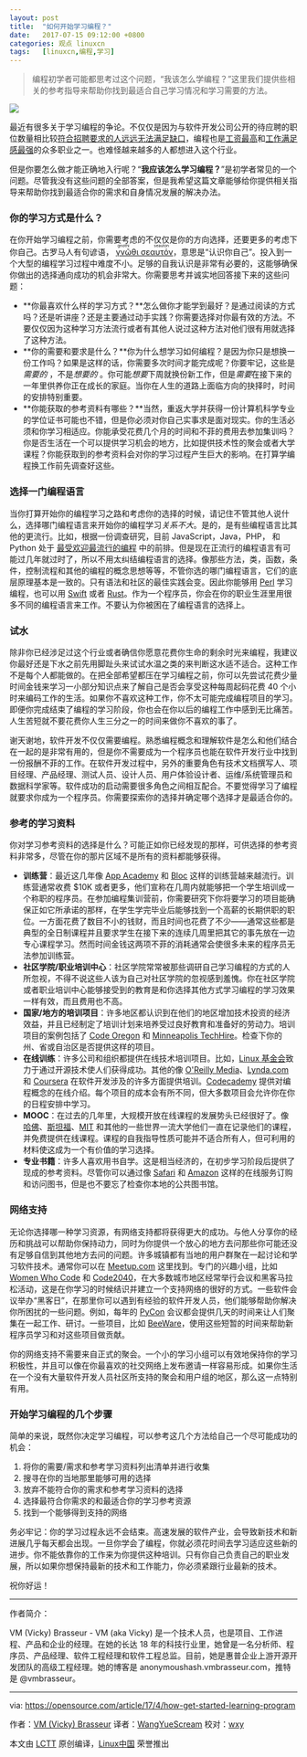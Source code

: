 ```yaml
---
layout: post
title:	"如何开始学习编程？"
date:	2017-07-15 09:12:00 +0800 
categories:	观点 linuxcn 
tags:	[linuxcn,编程,学习]
---
```




> 
> 编程初学者可能都思考过这个问题，“我该怎么学编程？”这里我们提供些相关的参考指导来帮助你找到最适合自己学习情况和学习需要的方法。
> 
> 
> 


![](/Asserts/Images//attachment/album/201707/17/123408c3eai8xbqazk9xiw.png)


最近有很多关于学习编程的争论。不仅仅是因为与软件开发公司公开的待应聘的职位数量相比较[符合招聘要求的人远远无法满足缺口](http://www.techrepublic.com/article/report-40-of-employers-worldwide-face-talent-shortages-driven-by-it/)，编程也是[工资最高](http://web.archive.org/web/20170328065655/http://www.businessinsider.com/highest-paying-jobs-in-america-2017-3/#-25)和[工作满足感最强](https://stackoverflow.com/insights/survey/2017/#career-satisfaction)的众多职业之一。也难怪越来越多的人都想进入这个行业。


但是你要怎么做才能正确地入行呢？“**我应该怎么学习编程？**”是初学者常见的一个问题。尽管我没有这些问题的全部答案，但是我希望这篇文章能够给你提供相关指导来帮助你找到最适合你的需求和自身情况发展的解决办法。


### 你的学习方式是什么？


在你开始学习编程之前，你需要考虑的不仅仅是你的方向选择，还要更多的考虑下你自己。古罗马人有句谚语，<ruby> <a href="https://en.wikipedia.org/wiki/Know_thyself">  γνῶθι σεαυτόν </a> <rp>  （ </rp> <rt>  gnothi seauton </rt> <rp>  ） </rp></ruby>，意思是“认识你自己”。投入到一个大型的编程学习过程中难度不小。足够的自我认识是非常有必要的，这能够确保你做出的选择通向成功的机会非常大。你需要思考并诚实地回答接下来的这些问题：


* **你最喜欢什么样的学习方式？**怎么做你才能学到最好？是通过阅读的方式吗？还是听讲座？还是主要通过动手实践？你需要选择对你最有效的方法。不要仅仅因为这种学习方法流行或者有其他人说过这种方法对他们很有用就选择了这种方法。
* **你的需要和要求是什么？**你为什么想学习如何编程？是因为你只是想换一份工作吗？如果是这样的话，你需要多次时间才能完成呢？你要牢记，这些是*需要的* ，不是*想要的* 。你可能*想要*下周就换份新工作，但是*需要*在接下来的一年里供养你正在成长的家庭。当你在人生的道路上面临方向的抉择时，时间的安排特别重要。
* **你能获取的参考资料有哪些？**当然，重返大学并获得一份计算机科学专业的学位证书可能也不错，但是你必须对你自己实事求是面对现实。你的生活必须和你学习相适应。你能承受花费几个月的时间和不菲的费用去参加集训吗？你是否生活在一个可以提供学习机会的地方，比如提供技术性的聚会或者大学课程？你能获取到的参考资料会对你的学习过程产生巨大的影响。在打算学编程换工作前先调查好这些。


### 选择一门编程语言


当你打算开始你的编程学习之路和考虑你的选择的时候，请记住不管其他人说什么，选择哪门编程语言来开始你的编程学习*关系不大*。是的，是有些编程语言比其他的更流行。比如，根据一份调查研究，目前 JavaScript，Java，PHP， 和 Python 处于 [最受欢迎最流行的编程](https://stackoverflow.com/insights/survey/2017/#most-popular-technologies) 中的前排。但是现在正流行的编程语言有可能过几年就过时了，所以不用太纠结编程语言的选择。像那些方法，类，函数，条件，控制流程和其他的编程的概念思想等等，不管你选的哪门编程语言，它们的底层原理基本是一致的。只有语法和社区的最佳实践会变。因此你能够用 [Perl](https://learn.perl.org/tutorials/) 学习编程，也可以用 [Swift](http://shop.oreilly.com/product/0636920045946.do) 或者 [Rust](https://doc.rust-lang.org/book/)。作为一个程序员，你会在你的职业生涯里用很多不同的编程语言来工作。不要认为你被困在了编程语言的选择上。


### 试水


除非你已经涉足过这个行业或者确信你愿意花费你生命的剩余时光来编程，我建议你最好还是下水之前先用脚趾头来试试水温之类的来判断这水适不适合。这种工作不是每个人都能做的。在把全部希望都压在学习编程之前，你可以先尝试花费少量时间金钱来学习一小部分知识点来了解自己是否会享受这种每周起码花费 40 个小时来编码工作的生活。如果你不喜欢这种工作，你不太可能完成编程项目的学习。即便你完成结束了编程的学习阶段，你也会在你以后的编程工作中感到无比痛苦。人生苦短就不要花费你人生三分之一的时间来做你不喜欢的事了。　


谢天谢地，软件开发不仅仅需要编程。熟悉编程概念和理解软件是怎么和他们结合在一起的是非常有用的，但是你不需要成为一个程序员也能在软件开发行业中找到一份报酬不菲的工作。在软件开发过程中，另外的重要角色有技术文档撰写人、项目经理、产品经理、测试人员、设计人员、用户体验设计者、运维/系统管理员和数据科学家等。软件成功的启动需要很多角色之间相互配合。不要觉得学习了编程就要求你成为一个程序员。你需要探索你的选择并确定哪个选择才是最适合你的。


### 参考的学习资料


你对学习参考资料的选择是什么？可能正如你已经发现的那样，可供选择的参考资料非常多，尽管在你的那片区域不是所有的资料都能够获得。


* **训练营**：最近这几年像 [App Academy](https://www.appacademy.io/) 和 [Bloc](https://www.bloc.io/) 这样的训练营越来越流行。训练营通常收费 $10K 或者更多，他们宣称在几周内就能够把一个学生培训成一个称职的程序员。在参加编程集训营前，你需要研究下你将要学习的项目能确保正如它所承诺的那样，在学生学完毕业后能够找到一个高薪的长期供职的职位。一方面花费了数目不小的钱财，而且时间也花费了不少——通常这些都是典型的全日制课程并且要求学生在接下来的连续几周里把其它的事先放在一边专心课程学习。然而时间金钱这两项不菲的消耗通常会使很多未来的程序员无法参加训练营。
* **社区学院/职业培训中心**：社区学院常常被那些调研自己学习编程的方式的人所忽视，不得不说这些人该为自己对社区学院的忽视感到羞愧。你在社区学院或者职业培训中心能够接受到的教育是和你选择其他方式学习编程的学习效果一样有效，而且费用也不高。
* **国家/地方的培训项目**：许多地区都认识到在他们的地区增加技术投资的经济效益，并且已经制定了培训计划来培养受过良好教育和准备好的劳动力。培训项目的案例包括了 [Code Oregon](http://codeoregon.org/) 和 [Minneapolis TechHire](http://www.minneapolismn.gov/cped/metp/TechHire#start)。检查下你的州、省或自治区是否提供这样的项目。
* **在线训练**：许多公司和组织都提供在线技术培训项目。比如，[Linux 基金会](https://training.linuxfoundation.org/)致力于通过开源技术使人们获得成功。其他的像 [O'Reilly Media](http://shop.oreilly.com/category/learning-path.do)、[Lynda.com](https://www.lynda.com/) 和 [Coursera](https://www.coursera.org/) 在软件开发涉及的许多方面提供培训。[Codecademy](https://www.codecademy.com/) 提供对编程概念的在线介绍。每个项目的成本会有所不同，但大多数项目会允许你在你的日程安排中学习。
* **MOOC**：在过去的几年里，大规模开放在线课程的发展势头已经很好了。像 [哈佛](https://www.edx.org/school/harvardx)、[斯坦福](http://online.stanford.edu/courses)、[MIT](https://ocw.mit.edu/index.htm) 和其他的一些世界一流大学他们一直在记录他们的课程，并免费提供在线课程。课程的自我指导性质可能并不适合所有人，但可利用的材料使这成为一个有价值的学习选择。
* **专业书籍**：许多人喜欢用书自学。这是相当经济的，在初步学习阶段后提供了现成的参考资料。尽管你可以通过像 [Safari](https://www.safaribooksonline.com/) 和 [Amazon](https://amazon.com/) 这样的在线服务订购和访问图书，但是也不要忘了检查你本地的公共图书馆。


### 网络支持


无论你选择哪一种学习资源，有网络支持都将获得更大的成功。与他人分享你的经历和挑战可以帮助你保持动力，同时为你提供一个放心的地方去问那些你可能还没有足够自信到其他地方去问的问题。许多城镇都有当地的用户群聚在一起讨论和学习软件技术。通常你可以在 [Meetup.com](https://www.meetup.com/) 这里找到。专门的兴趣小组，比如 [Women Who Code](https://www.womenwhocode.com/) 和 [Code2040](http://www.code2040.org/)，在大多数城市地区经常举行会议和黑客马拉松活动，这是在你学习的时候结识并建立一个支持网络的很好的方式。一些软件会议举办“黑客日”，在那里你可以遇到有经验的软件开发人员，他们能够帮助你解决你所困扰的一些问题。例如，每年的 [PyCon](https://us.pycon.org/) 会议都会提供几天的时间来让人们聚集在一起工作、研讨。一些项目，比如 [BeeWare](http://pybee.org/)，使用这些短暂的时间来帮助新程序员学习和对这些项目做贡献。


你的网络支持不需要来自正式的聚会。一个小的学习小组可以有效地保持你的学习积极性，并且可以像在你最喜欢的社交网络上发布邀请一样容易形成。如果你生活在一个没有大量软件开发人员社区所支持的聚会和用户组的地区，那么这一点特别有用。


### 开始学习编程的几个步骤


简单的来说，既然你决定学习编程，可以参考这几个方法给自己一个尽可能成功的机会：


1. 将你的需要/需求和参考学习资料列出清单并进行收集
2. 搜寻在你的当地那里能够可用的选择
3. 放弃不能符合你的需求和参考学习资料的选择
4. 选择最符合你需求的和最适合你的学习参考资源
5. 找到一个能够得到支持的网络


务必牢记：你的学习过程永远不会结束。高速发展的软件产业，会导致新技术和新进展几乎每天都会出现。一旦你学会了编程，你就必须花时间去学习适应这些新的进步。你不能依靠你的工作来为你提供这种培训。只有你自己负责自己的职业发展，所以如果你想保持最新的技术和工作能力，你必须紧跟行业最新的技术。


祝你好运！




---


作者简介：


VM (Vicky) Brasseur - VM (aka Vicky) 是一个技术人员，也是项目、工作进程、产品和企业的经理。在她的长达 18 年的科技行业里，她曾是一名分析师、程序员、产品经理、软件工程经理和软件工程总监。目前，她是惠普企业上游开源开发团队的高级工程经理。她的博客是 anonymoushash.vmbrasseur.com，推特是 @vmbrasseur。　




---


via: <https://opensource.com/article/17/4/how-get-started-learning-program>


作者：[VM (Vicky) Brasseur](https://opensource.com/users/vmbrasseur) 译者：[WangYueScream](https://github.com/WangYueScream) 校对：[wxy](https://github.com/wxy)


本文由 [LCTT](https://github.com/LCTT/TranslateProject) 原创编译，[Linux中国](https://linux.cn/) 荣誉推出
